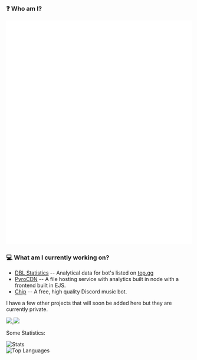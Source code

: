### ❓ Who am I?
![GitHub metrics](https://github.com/Luke-6723/Luke-6723/blob/master/github-metrics.svg)<br>

### 💻 What am I currently working on?
- [DBL Statistics](https://dblstats.com) -- Analytical data for bot's listed on [top.gg](https://top.gg)
- [PyroCDN](https://github.com/Luke-6723/PyroCDN-web) -- A file hosting service with analytics built in node with a frontend built in EJS.
- [Chip](https://chipbot.xyz) -- A free, high quality Discord music bot.

I have a few other projects that will soon be added here but they are currently private.

<style>
  a:hover {
    text-decoration: none
  }
</style>

<a href="https://github.com/Luke-6723">
  <img src="https://komarev.com/ghpvc/?username=Luke-6723&style=flat-square" />
</a>
<a href="https://github.com/Luke-6723">
  <img src="https://img.shields.io/github/followers/Luke-6723?style=social" />
</a>

Some Statistics:<br>

![Stats](https://github-readme-stats.vercel.app/api?username=Luke-6723&show_icons=true&count_private=true&theme=cobalt)<br>
![Top Languages](https://github-readme-stats.vercel.app/api/top-langs/?username=Luke-6723&layout=compact&theme=cobalt)

